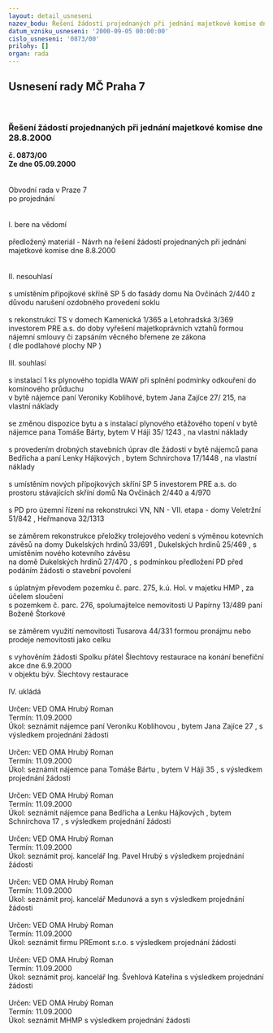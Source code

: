```yaml
---
layout: detail_usneseni
nazev_bodu: Řešení žádostí projednaných při jednání majetkové komise dne 28.8.2000
datum_vzniku_usneseni: '2000-09-05 00:00:00'
cislo_usneseni: '0873/00'
prilohy: []
organ: rada
---
```

<div id="ucUsn_pList" class="usn">
	<span><h2>Usnesení rady MČ Praha 7 </h2>
<br></span><div class="standBody">
<span><h3>Řešení žádostí projednaných při jednání majetkové komise dne 28.8.2000</h3></span><div class="center">
		<strong>č. 0873/00</strong><br>
	</div>
<div class="center">
		<strong>Ze dne 05.09.2000</strong><br><br>
	</div>     <br>Obvodní rada v Praze 7<br>po projednání<br><br><br>I.	bere na vědomí<br><br> předložený materiál - Návrh na řešení žádostí projednaných při jednání majetkové komise dne 8.8.2000<br><br><br>II.	nesouhlasí<br><br>s umístěním přípojkové skříně SP 5 do fasády domu Na Ovčinách 2/440 z důvodu narušení ozdobného provedení soklu<br><br>s rekonstrukcí TS v domech Kamenická 1/365 a Letohradská  3/369 investorem PRE a.s. do doby vyřešení majetkoprávních vztahů  formou nájemní smlouvy či zapsáním věcného břemene ze zákona <br>( dle podlahové plochy NP )<br><br>III.	souhlasí <br><br>s instalací 1 ks plynového topidla WAW při splnění podmínky odkouření do komínového průduchu <br>v bytě nájemce paní Veroniky Koblihové, bytem Jana Zajíce 27/ 215, na vlastní náklady<br><br>se změnou dispozice bytu a s instalací plynového etážového topení v bytě nájemce pana Tomáše Bárty,  bytem V Háji 35/ 1243 , na vlastní náklady<br><br>s provedením drobných stavebních úprav dle žádosti v bytě nájemců pana Bedřicha a paní Lenky Hájkových , bytem Schnirchova 17/1448 , na vlastní náklady<br><br>s umístěním nových přípojkových skříní SP 5 investorem PRE a.s. do prostoru stávajících skříní domů Na Ovčinách 2/440 a 4/970<br><br>s PD pro územní řízení na rekonstrukci VN, NN - VII. etapa - domy Veletržní 51/842 , Heřmanova 32/1313<br><br>se záměrem rekonstrukce přeložky trolejového vedení s výměnou kotevních závěsů na domy Dukelských hrdinů 33/691 , Dukelských hrdinů  25/469 , s umístěním nového kotevního závěsu <br>na domě Dukelských hrdinů 27/470 , s podmínkou předložení PD před podáním žádosti o stavební povolení<br><br>s úplatným převodem pozemku č. parc. 275, k.ú. Hol. v majetku HMP  , za účelem sloučení <br>s pozemkem č. parc. 276, spolumajitelce nemovitosti U Papírny 13/489 paní Boženě Štorkové<br><br>se záměrem využití nemovitosti Tusarova 44/331 formou pronájmu nebo prodeje nemovitosti jako celku<br><br>s vyhověním žádosti Spolku přátel Šlechtovy restaurace na konání benefiční akce dne 6.9.2000 <br>v objektu býv. Šlechtovy restaurace <br><br>IV.	ukládá <br><br> Určen:	     	VED OMA Hrubý Roman<br>Termín: 11.09.2000<br>Úkol:	seznámit nájemce paní Veroniku Koblihovou , bytem Jana Zajíce 27 , s výsledkem projednání žádosti<br> <br> Určen:	     	VED OMA Hrubý Roman<br>Termín: 11.09.2000<br>Úkol:	seznámit nájemce pana Tomáše Bártu , bytem V Háji 35 , s výsledkem projednání žádosti<br> <br> Určen:	     	VED OMA Hrubý Roman<br>Termín: 11.09.2000<br>Úkol:	seznámit nájemce pana Bedřicha a Lenku Hájkových , bytem Schnirchova 17 , s výsledkem projednání žádosti<br> <br> Určen:	     	VED OMA Hrubý Roman<br>Termín: 11.09.2000<br>Úkol:	seznámit proj. kancelář Ing. Pavel Hrubý  s výsledkem projednání žádosti<br> <br> Určen:	     	VED OMA Hrubý Roman<br>Termín: 11.09.2000<br>Úkol:	seznámit proj. kancelář  Medunová a syn  s výsledkem projednání žádosti<br> <br> Určen:	     	VED OMA Hrubý Roman<br>Termín: 11.09.2000<br>Úkol:	seznámit firmu PREmont s.r.o. s výsledkem projednání žádosti<br> <br> Určen:	     	VED OMA Hrubý Roman<br>Termín: 11.09.2000<br>Úkol:	seznámit proj. kancelář Ing. Švehlová Kateřina s výsledkem projednání žádosti<br> <br> Určen:	     	VED OMA Hrubý Roman<br>Termín: 11.09.2000<br>Úkol:	seznámit MHMP s výsledkem projednání žádosti<br> <br>
</div>
</div>